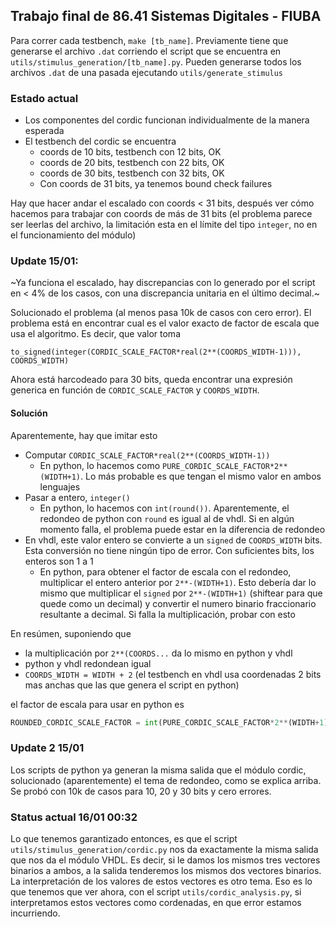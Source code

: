 ## Trabajo final de 86.41 Sistemas Digitales - FIUBA

Para correr cada testbench, `make [tb_name]`. Previamente tiene que generarse el archivo `.dat` corriendo el script que se encuentra en `utils/stimulus_generation/[tb_name].py`. Pueden generarse todos los archivos `.dat` de una pasada ejecutando `utils/generate_stimulus`

### Estado actual

- Los componentes del cordic funcionan individualmente de la manera esperada
- El testbench del cordic se encuentra
	- coords de 10 bits, testbench con 12 bits, OK
	- coords de 20 bits, testbench con 22 bits, OK
	- coords de 30 bits, testbench con 32 bits, OK
	- Con coords de 31 bits, ya tenemos bound check failures

Hay que hacer andar el escalado con coords < 31 bits, después ver cómo hacemos para trabajar con coords de más de 31 bits (el problema parece ser leerlas del archivo, la limitación esta en el límite del tipo `integer`, no en el funcionamiento del módulo)

### Update 15/01:

~Ya funciona el escalado, hay discrepancias con lo generado por el script en < 4% de los casos, con una discrepancia unitaria en el último decimal.~

Solucionado el problema (al menos pasa 10k de casos con cero error). El problema está en encontrar cual es el valor exacto de factor de escala que usa el algoritmo. Es decir, que valor toma 

`to_signed(integer(CORDIC_SCALE_FACTOR*real(2**(COORDS_WIDTH-1))), COORDS_WIDTH)`

Ahora está harcodeado para 30 bits, queda encontrar una expresión generica en función de `CORDIC_SCALE_FACTOR` y `COORDS_WIDTH`.

#### Solución

Aparentemente, hay que imitar esto

- Computar `CORDIC_SCALE_FACTOR*real(2**(COORDS_WIDTH-1))`
	- En python, lo hacemos como `PURE_CORDIC_SCALE_FACTOR*2**(WIDTH+1)`. Lo más probable es que tengan el mismo valor en ambos lenguajes
- Pasar a entero, `integer()`
	- En python, lo hacemos con `int(round())`. Aparentemente, el redondeo de python con `round` es igual al de vhdl. Si en algún momento falla, el problema puede estar en la diferencia de redondeo
- En vhdl, este valor entero se convierte a un `signed` de `COORDS_WIDTH` bits. Esta conversión no tiene ningún tipo de error. Con suficientes bits, los enteros son 1 a 1
	- En python, para obtener el factor de escala con el redondeo, multiplicar el entero anterior por `2**-(WIDTH+1)`. Esto debería dar lo mismo que multiplicar el `signed` por `2**-(WIDTH+1)` (shiftear para que quede como un decimal) y convertir el numero binario fraccionario resultante a decimal. Si falla la multiplicación, probar con esto

En resúmen, suponiendo que

- la multiplicación por `2**(COORDS...` da lo mismo en python y vhdl
- python y vhdl redondean igual
- `COORDS_WIDTH = WIDTH + 2` (el testbench en vhdl usa coordenadas 2 bits mas anchas que las que genera el script en python)

el factor de escala para usar en python es

```python
ROUNDED_CORDIC_SCALE_FACTOR = int(PURE_CORDIC_SCALE_FACTOR*2**(WIDTH+1))*2**-(WIDTH+1)
```

### Update 2 15/01

Los scripts de python ya generan la misma salida que el módulo cordic, solucionado (aparentemente) el tema de redondeo, como se explica arriba. Se probó con 10k de casos para 10, 20 y 30 bits y cero errores.

### Status actual 16/01 00:32

Lo que tenemos garantizado entonces, es que el script `utils/stimulus_generation/cordic.py` nos da exactamente la misma salida que nos da el módulo VHDL. Es decir, si le damos los mismos tres vectores binarios a ambos, a la salida tenderemos los mismos dos vectores binarios. La interpretación de los valores de estos vectores es otro tema. Eso es lo que tenemos que ver ahora, con el script `utils/cordic_analysis.py`, si interpretamos estos vectores como cordenadas, en que error estamos incurriendo.